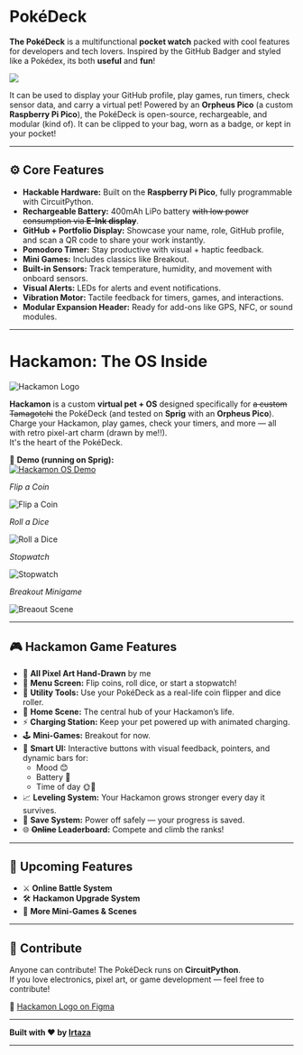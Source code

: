 # PokéDeck

**The PokéDeck** is a multifunctional **pocket watch** packed with cool features for developers and tech lovers. Inspired by the GitHub Badger and styled like a Pokédex, its both **useful** and **fun**!

![](https://hc-cdn.hel1.your-objectstorage.com/s/v3/bd15a1007fcbb0a5cf2deca561a3b4e89ce385e4_pokedeck_drawing_v1.png)

It can be used to display your GitHub profile, play games, run timers, check sensor data, and carry a virtual pet! Powered by an **Orpheus Pico** (a custom **Raspberry Pi Pico**), the PokéDeck is open-source, rechargeable, and modular (kind of). It can be clipped to your bag, worn as a badge, or kept in your pocket!

---

## ⚙️ Core Features

- **Hackable Hardware:** Built on the **Raspberry Pi Pico**, fully programmable with CircuitPython.
- **Rechargeable Battery:** 400mAh LiPo battery ~~with low power consumption via **E-Ink display**~~.
- **GitHub + Portfolio Display:** Showcase your name, role, GitHub profile, and scan a QR code to share your work instantly.
- **Pomodoro Timer:** Stay productive with visual + haptic feedback.
- **Mini Games:** Includes classics like Breakout.
- **Built-in Sensors:** Track temperature, humidity, and movement with onboard sensors.
- **Visual Alerts:** LEDs for alerts and event notifications.
- **Vibration Motor:** Tactile feedback for timers, games, and interactions.
- **Modular Expansion Header:** Ready for add-ons like GPS, NFC, or sound modules.

---

# Hackamon: The OS Inside

![Hackamon Logo](https://cloud-7adfvs3rn-hack-club-bot.vercel.app/0hackamon__1_.png)

**Hackamon** is a custom **virtual pet + OS** designed specifically for ~~a custom Tamagotchi~~ the PokéDeck (and tested on **Sprig** with an **Orpheus Pico**).  
Charge your Hackamon, play games, check your timers, and more — all with retro pixel-art charm (drawn by me!!).  
It's the heart of the PokéDeck.

🎥 **Demo (running on Sprig):**  
[![Hackamon OS Demo](https://hc-cdn.hel1.your-objectstorage.com/s/v3/7f209d53b91d2cdff0e3565f87ccc52355f96b45_image.png)](https://hc-cdn.hel1.your-objectstorage.com/s/v3/030cac5edc138051b9962804ac5a3dd1815fb0c6_hackamon_orpheus_pico_sprig.mp4)

_Flip a Coin_

![Flip a Coin](https://cloud-1erh0yg7y-hack-club-bot.vercel.app/0screenrecording2025-01-24at1.16.42am-ezgif.com-video-to-gif-converter.gif)

_Roll a Dice_

![Roll a Dice](https://cloud-55rzzph2x-hack-club-bot.vercel.app/1dice-roll_hackamon.gif)

_Stopwatch_

![Stopwatch](https://cloud-55rzzph2x-hack-club-bot.vercel.app/0stopwatch_hackamon.gif)

_Breakout Minigame_

![Breaout Scene](https://cloud-d838srl6u-hack-club-bot.vercel.app/3hackamon_demo_breakout.gif)

---

## 🎮 Hackamon Game Features

- 🎨 **All Pixel Art Hand-Drawn** by me
- 🧭 **Menu Screen:** Flip coins, roll dice, or start a stopwatch!
- 🎲 **Utility Tools:** Use your PokéDeck as a real-life coin flipper and dice roller.
- 🏡 **Home Scene:** The central hub of your Hackamon’s life.
- ⚡ **Charging Station:** Keep your pet powered up with animated charging.
- 🕹️ **Mini-Games:** Breakout for now.
- 🧠 **Smart UI:** Interactive buttons with visual feedback, pointers, and dynamic bars for:
  - Mood 😊
  - Battery 🔋
  - Time of day 🌞🌙
- 📈 **Leveling System:** Your Hackamon grows stronger every day it survives.
- 💾 **Save System:** Power off safely — your progress is saved.
- 🌐 **~~Online~~ Leaderboard:** Compete and climb the ranks!

---

## 🔮 Upcoming Features

- ⚔️ **Online Battle System**
- 🛠️ **Hackamon Upgrade System**
- 🧱 **More Mini-Games & Scenes**

---

## 🤝 Contribute

Anyone can contribute! The PokéDeck runs on **CircuitPython**.  
If you love electronics, pixel art, or game development — feel free to contribute!

🎨 [Hackamon Logo on Figma](https://www.figma.com/design/dQcPl1JKnt22KXzQSrtTxS/Hackamon?node-id=0-1&t=CXbKBUuJU05pKmqu-1)

---

**Built with ❤️ by [Irtaza](https://github.com/Irtaza2009)**

---
